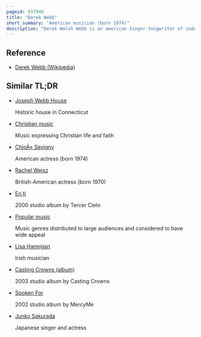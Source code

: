 ```yaml
---
pageid: 937940
title: "Derek Webb"
short_summary: "American musician (born 1974)"
description: "Derek Walsh Webb is an american Singer-Songwriter of independent and formerly christian Music who first entered the Music Industry as a Member of the Band Caedmon's Call, and later embarked on a successful Solo Career. As a Member of the Houston, texas-based Caedmon's Call, Webb has seen Career Sales approaching 1 million Records, along with 10 Gma Dove Award Nominations and three Dove Award Wins and six No. 1 christian Radio Hits."
---
```


## Reference

- [Derek Webb (Wikipedia)](https://en.wikipedia.org/?curid=937940)

## Similar TL;DR

- [Joseph Webb House](/tldr/en/joseph-webb-house)

  Historic house in Connecticut

- [Christian music](/tldr/en/christian-music)

  Music expressing Christian life and faith

- [ChloÃ« Sevigny](/tldr/en/chloe-sevigny)

  American actress (born 1974)

- [Rachel Weisz](/tldr/en/rachel-weisz)

  British-American actress (born 1970)

- [En ti](/tldr/en/en-ti)

  2000 studio album by Tercer Cielo

- [Popular music](/tldr/en/popular-music)

  Music genres distributed to large audiences and considered to have wide appeal

- [Lisa Hannigan](/tldr/en/lisa-hannigan)

  Irish musician

- [Casting Crowns (album)](/tldr/en/casting-crowns-album)

  2003 studio album by Casting Crowns

- [Spoken For](/tldr/en/spoken-for)

  2002 studio album by MercyMe

- [Junko Sakurada](/tldr/en/junko-sakurada)

  Japanese singer and actress
